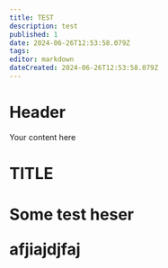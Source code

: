 ```yaml
---
title: TEST
description: test
published: 1
date: 2024-06-26T12:53:58.079Z
tags: 
editor: markdown
dateCreated: 2024-06-26T12:53:58.079Z
---
```


# Header
Your content here
<h1>TITLE<h1>
  
 <p>Some test heser<p>
  
 <p>afjiajdjfaj